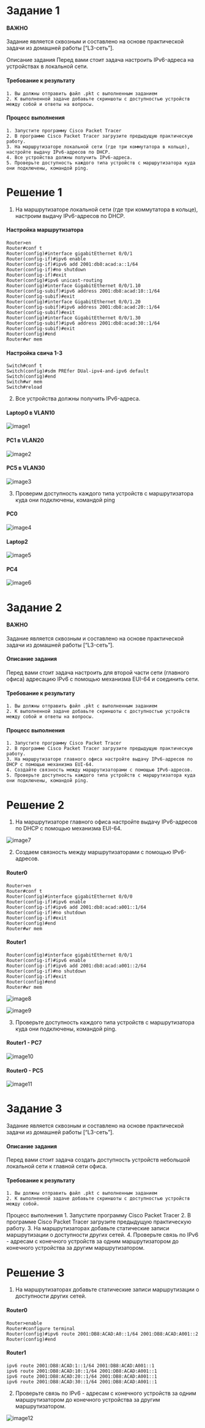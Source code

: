 # Задание 1
#### ВАЖНО
Задание является сквозным и составлено на основе практической задачи из домашней работы [“L3-сеть”].

Описание задания
Перед вами стоит задача настроить IPv6-адреса на устройствах в локальной сети.

#### Требование к результату
    1. Вы должны отправить файл .pkt с выполненным заданием
    2. К выполненной задаче добавьте скриншоты с доступностью устройств между собой и ответы на вопросы.
#### Процесс выполнения
    1. Запустите программу Cisco Packet Tracer
    2. В программе Cisco Packet Tracer загрузите предыдущую практическую работу.
    3. На маршрутизаторе локальной сети (где три коммутатора в кольце), настройте выдачу IPv6-адресов по DHCP.
    4. Все устройства должны получить IPv6-адреса.
    5. Проверьте доступность каждого типа устройств с маршрутизатора куда они подключены, командой ping.
# Решение 1
1) На маршрутизаторе локальной сети (где три коммутатора в кольце), настроим выдачу IPv6-адресов по DHCP.
#### Настройка маршрутизатора
```
Router>en
Router#conf t
Router(config)#interface gigabitEthernet 0/0/1
Router(config-if)#ipv6 enable
Router(config-if)#ipv6 add 2001:db8:acad:a::1/64
Router(config-if)#no shutdown
Router(config-if)#exit
Router(config)#ipv6 unicast-routing 
Router(config)#interface GigabitEthernet 0/0/1.10
Router(config-subif)#ipv6 address 2001:db8:acad:10::1/64
Router(config-subif)#exit
Router(config)#interface GigabitEthernet 0/0/1.20
Router(config-subif)#ipv6 address 2001:db8:acad:20::1/64
Router(config-subif)#exit
Router(config)#interface GigabitEthernet 0/0/1.30
Router(config-subif)#ipv6 address 2001:db8:acad:30::1/64
Router(config-subif)#exit
Router(config)#end
Router#wr mem
```

#### Настройка свича 1-3

```
Switch#conf t
Switch(config)#sdm PREfer DUal-ipv4-and-ipv6 default 
Switch(config)#end
Switch#wr mem 
Switch#reload
```

2) Все устройства должны получить IPv6-адреса.

#### Laptop0 в VLAN10

![image1](img/image1.png)

#### PC1 в VLAN20

![image2](img/image2.png)

#### PC5 в VLAN30

![image3](img/image3.png)

3) Проверим доступность каждого типа устройств с маршрутизатора куда они подключены, командой ping

#### PC0

![image4](img/image4.png)

#### Laptop2

![image5](img/image5.png)

#### PC4

![image6](img/image6.png)

# Задание 2

#### ВАЖНО
Задание является сквозным и составлено на основе практической задачи из домашней работы [“L3-сеть”].

#### Описание задания
Перед вами стоит задача настроить для второй части сети (главного офиса) адресацию IPv6 с помощью механизма EUI-64 и соединить сети.

#### Требование к результату
    1. Вы должны отправить файл .pkt с выполненным заданием
    2. К выполненной задаче добавьте скриншоты с доступностью устройств между собой и ответы на вопросы.
#### Процесс выполнения
    1. Запустите программу Cisco Packet Tracer
    2. В программе Cisco Packet Tracer загрузите предыдущую практическую работу.
    3. На маршрутизаторе главного офиса настройте выдачу IPv6-адресов по DHCP с помощью механизма EUI-64.
    4. Создайте связность между маршрутизаторами с помощью IPv6-адресов.
    5. Проверьте доступность каждого типа устройств с маршрутизатора куда они подключены, командой ping.

# Решение 2
1) На маршрутизаторе главного офиса настройте выдачу IPv6-адресов по DHCP с помощью механизма EUI-64.

![image7](img/image7.png)

2) Создаем связность между маршрутизаторами с помощью IPv6-адресов.

#### Router0
```
Router>en
Router#conf t
Router(config)#interface gigabitEthernet 0/0/0
Router(config-if)#ipv6 enable
Router(config-if)#ipv6 add 2001:db8:acad:a001::1/64
Router(config-if)#no shutdown
Router(config-if)#exit
Router(config)#end
Router#wr mem
```

#### Router1
``` 
Router(config)#interface gigabitEthernet 0/0/1
Router(config-if)#ipv6 enable
Router(config-if)#ipv6 add 2001:db8:acad:a001::2/64
Router(config-if)#no shutdown
Router(config-if)#exit
Router(config)#end
Router#wr mem
```

![image8](img/image8.png)

![image9](img/image9.png)

3) Проверьте доступность каждого типа устройств с маршрутизатора куда они подключены, командой ping.

#### Router1 - PC7

![image10](img/image10.png)

#### Router0 - PC5

![image11](img/image11.png)

# Задание 3

Задание является сквозным и составлено на основе практической задачи из домашней работы [“L3-сеть”].

#### Описание задания
Перед вами стоит задача создать доступность устройств небольшой локальной сети к главной сети офиса.

#### Требование к результату
    1. Вы должны отправить файл .pkt с выполненным заданием
    2. К выполненной задаче добавьте скриншоты с доступностью устройств между собой.
Процесс выполнения
    1. Запустите программу Cisco Packet Tracer
    2. В программе Cisco Packet Tracer загрузите предыдущую практическую работу.
    3. На маршрутизаторах добавьте статические записи маршрутизации о доступности других сетей.
    4. Проверьте связь по IPv6 - адресам с конечного устройств за одним маршрутизатором до конечного устройства за другим маршрутизатором.

# Решение 3

1) На маршрутизаторах добавьте статические записи маршрутизации о доступности других сетей.

#### Router0

```
Router>enable
Router#configure terminal
Router(config)#ipv6 route 2001:DB8:ACAD:A0::1/64 2001:DB8:ACAD:A001::2
Router(config)#end
```

#### Router1

```
ipv6 route 2001:DB8:ACAD:1::1/64 2001:DB8:ACAD:A001::1
ipv6 route 2001:DB8:ACAD:10::1/64 2001:DB8:ACAD:A001::1
ipv6 route 2001:DB8:ACAD:20::1/64 2001:DB8:ACAD:A001::1
ipv6 route 2001:DB8:ACAD:30::1/64 2001:DB8:ACAD:A001::1
```
2) Проверьте связь по IPv6 - адресам с конечного устройств за одним маршрутизатором до конечного устройства за другим маршрутизатором.

![image12](img/image12.png)
